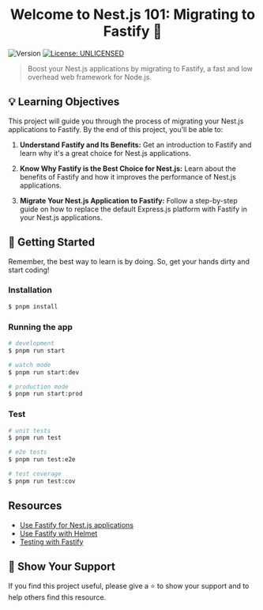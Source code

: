 <h1 align="center">Welcome to Nest.js 101: Migrating to Fastify 👋</h1>
<p>
  <img alt="Version" src="https://img.shields.io/badge/version-0.0.1-blue.svg?cacheSeconds=2592000" />
  <a href="#" target="_blank">
    <img alt="License: UNLICENSED" src="https://img.shields.io/badge/License-UNLICENSED-yellow.svg" />
  </a>
</p>

> Boost your Nest.js applications by migrating to Fastify, a fast and low overhead web framework for Node.js.

## 💡 Learning Objectives

This project will guide you through the process of migrating your Nest.js applications to Fastify. By the end of this project, you'll be able to:

1. **Understand Fastify and Its Benefits:** Get an introduction to Fastify and learn why it's a great choice for Nest.js applications.

2. **Know Why Fastify is the Best Choice for Nest.js:** Learn about the benefits of Fastify and how it improves the performance of Nest.js applications.

3. **Migrate Your Nest.js Application to Fastify:** Follow a step-by-step guide on how to replace the default Express.js platform with Fastify in your Nest.js applications.

## 🚀 Getting Started

Remember, the best way to learn is by doing. So, get your hands dirty and start coding!

### Installation

```bash
$ pnpm install
```

### Running the app

```bash
# development
$ pnpm run start

# watch mode
$ pnpm run start:dev

# production mode
$ pnpm run start:prod
```

### Test

```bash
# unit tests
$ pnpm run test

# e2e tests
$ pnpm run test:e2e

# test coverage
$ pnpm run test:cov
```

## Resources

- [Use Fastify for Nest.js applications](https://docs.nestjs.com/techniques/performance)
- [Use Fastify with Helmet](https://docs.nestjs.com/security/helmet#use-with-fastify)
- [Testing with Fastify](https://docs.nestjs.com/fundamentals/testing#end-to-end-testing)

## 🌟 Show Your Support

If you find this project useful, please give a ⭐️ to show your support and to help others find this resource.
